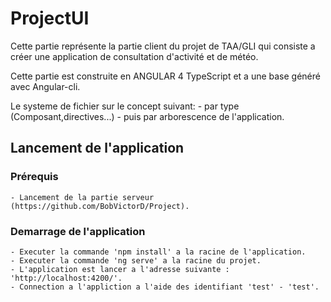 # ProjectUI

Cette partie représente la partie client du projet de TAA/GLI qui consiste a créer une application de consultation d'activité et de météo.

Cette partie est construite en ANGULAR 4 TypeScript et a une base généré avec Angular-cli.

Le systeme de fichier sur le concept suivant:
    - par type (Composant,directives...)
    - puis par arborescence de l'application.
## Lancement de l'application

### Prérequis
    - Lancement de la partie serveur (https://github.com/BobVictorD/Project).

### Demarrage de l'application
    - Executer la commande 'npm install' a la racine de l'application.
    - Executer la commande 'ng serve' a la racine du projet.
    - L'application est lancer a l'adresse suivante : 'http://localhost:4200/'.
    - Connection a l'appliction a l'aide des identifiant 'test' - 'test'.
